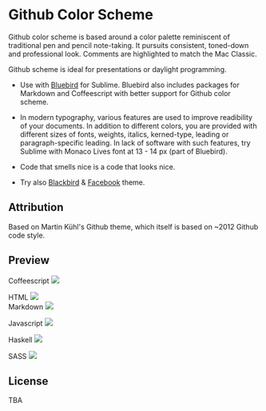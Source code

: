 # Github Color Scheme

Github color scheme is based around a color palette reminiscent of traditional pen and pencil note-taking. It pursuits consistent, toned-down and professional look. Comments are highlighted to match the Mac Classic.  

Github scheme is ideal for presentations or daylight programming.  
     
* Use with [Bluebird](https://github.com/mbixby/bluebird) for Sublime. Bluebird also includes packages for Markdown and Coffeescript with better support for Github color scheme. 
  
* In modern typography, various features are used to improve readibility of your documents. In addition to different colors, you are provided with different sizes of fonts, weights, italics, kerned-type, leading or paragraph-specific leading. In lack of software with such features, try Sublime with Monaco Lives font at 13 - 14 px (part of Bluebird).   

* Code that smells nice is a code that looks nice.   

* Try also [Blackbird](https://github.com/mbixby/blackbird) & [Facebook](https://github.com/mbixby/facebook-color-scheme) theme.

## Attribution

Based on Martin Kühl's Github theme, which itself is based on ~2012 Github 
code style.

## Preview

Coffeescript
![](https://raw.github.com/mbixby/github-color-scheme/master/preview/coffee.png)  

HTML
![](https://raw.github.com/mbixby/github-color-scheme/master/preview/html.png)  
Markdown
![](https://raw.github.com/mbixby/github-color-scheme/master/preview/markdown.png)  

Javascript
![](https://raw.github.com/mbixby/github-color-scheme/master/preview/javascript.png)  

Haskell
![](https://raw.github.com/mbixby/github-color-scheme/master/preview/haskell.png)  

SASS
![](https://raw.github.com/mbixby/github-color-scheme/master/preview/sass.png)  

## License

TBA
